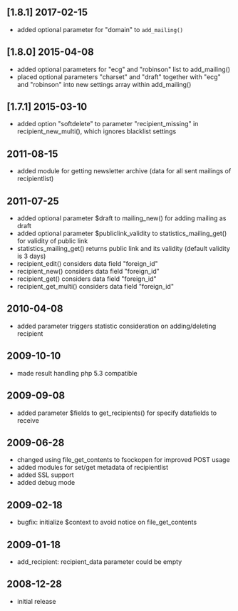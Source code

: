## [1.8.1] 2017-02-15
* added optional parameter for "domain" to `add_mailing()`

## [1.8.0] 2015-04-08
* added optional parameters for "ecg" and "robinson" list to add_mailing()
* placed optional parameters "charset" and "draft" together with "ecg" and "robinson" into new settings array within add_mailing()

## [1.7.1] 2015-03-10
* added option "softdelete" to parameter "recipient_missing" in recipient_new_multi(), which ignores blacklist settings

## 2011-08-15
* added module for getting newsletter archive (data for all sent mailings of recipientlist)

## 2011-07-25
* added optional parameter $draft to mailing_new() for adding mailing as draft
* added optional parameter $publiclink_validity to statistics_mailing_get() for validity of public link
* statistics_mailing_get() returns public link and its validity (default validity is 3 days)
* recipient_edit() considers data field "foreign_id"
* recipient_new() considers data field "foreign_id"
* recipient_get() considers data field "foreign_id"
* recipient_get_multi() considers data field "foreign_id"

## 2010-04-08
* added parameter triggers statistic consideration on adding/deleting recipient

## 2009-10-10
* made result handling php 5.3 compatible

## 2009-09-08
* added parameter $fields to get_recipients() for specify datafields to receive

## 2009-06-28
* changed using file_get_contents to fsockopen for improved POST usage
* added modules for set/get metadata of recipientlist
* added SSL support
* added debug mode

## 2009-02-18
* bugfix: initialize $context to avoid notice on file_get_contents

## 2009-01-18
* add_recipient: recipient_data parameter could be empty

## 2008-12-28
* initial release
